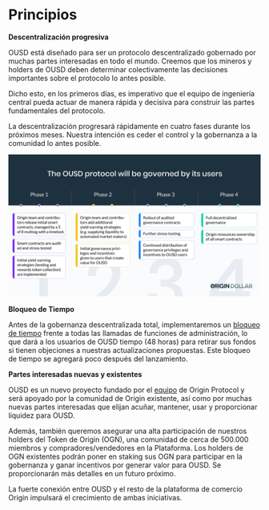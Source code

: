 # Principios

**Descentralización progresiva**

OUSD está diseñado para ser un protocolo descentralizado gobernado por muchas partes interesadas en todo el mundo. Creemos que los mineros y holders de OUSD deben determinar colectivamente las decisiones importantes sobre el protocolo lo antes posible.

Dicho esto, en los primeros días, es imperativo que el equipo de ingeniería central pueda actuar de manera rápida y decisiva para construir las partes fundamentales del protocolo.

La descentralización progresará rápidamente en cuatro fases durante los próximos meses. Nuestra intención es ceder el control y la gobernanza a la comunidad lo antes posible.

![](../.gitbook/assets/ousd_docs_graphics_2%20%283%29.png)

**Bloqueo de Tiempo**

Antes de la gobernanza descentralizada total, implementaremos un [bloqueo de tiempo](../smart-contracts/api/timelock.md) frente a todas las llamadas de funciones de administración, lo que dará a los usuarios de OUSD tiempo \(48 horas\) para retirar sus fondos si tienen objeciones a nuestras actualizaciones propuestas. Este bloqueo de tiempo se agregará poco después del lanzamiento.

**Partes interesadas nuevas y existentes**

OUSD es un nuevo proyecto fundado por el [equipo](www.originprotocol.com/team) de Origin Protocol y será apoyado por la comunidad de Origin existente, así como por muchas nuevas partes interesadas que elijan acuñar, mantener, usar y proporcionar liquidez para OUSD.

Además, también queremos asegurar una alta participación de nuestros holders del Token de Origin \(OGN\), una comunidad de cerca de 500.000 miembros y compradores/vendedores en la Plataforma. Los holders de OGN existentes podrán poner en staking sus OGN para participar en la gobernanza y ganar incentivos por generar valor para OUSD. Se proporcionarán más detalles en un futuro próximo.

La fuerte conexión entre OUSD y el resto de la plataforma de comercio Origin impulsará el crecimiento de ambas iniciativas.



